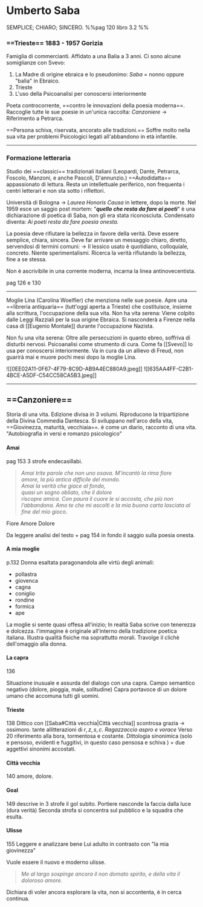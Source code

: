 # Umberto Saba

SEMPLICE; CHIARO; SINCERO.
%%pag 120 libro 3.2 %%
### ==Trieste== 1883 - 1957 Gorizia
Famiglia di commercianti. Affidato a una Balia a 3 anni. Ci sono alcune somiglianze con Svevo: 
1. La Madre di origine ebraica e lo pseudonimo: *Saba* = nonno oppure "balia" in Ebraico. 
2. Trieste
3. L'uso della Psicoanalisi per conoscersi interiormente 

Poeta controcorrente, ==contro le innovazioni della poesia moderna==. Raccoglie tutte le sue poesie in un'unica raccolta: *Canzoniere* -> Riferimento a Petrarca. 

==Persona schiva, riservata, ancorato alle tradizioni.== 
Soffre molto nella sua vita per problemi Psicologici legati all'abbandono in età infantile. 

---

### Formazione letteraria 
Studio dei ==classici== tradizionali italiani (Leopardi, Dante, Petrarca, Foscolo, Manzoni, e anche Pascoli, D'annunzio.)
==Autodidatta== appassionato di lettura. Resta un intellettuale periferico, non frequenta i centri letterari e non sta sotto i riflettori. 

Università di Bologna -> *Laurea Honoris Causa* in lettere, dopo la morte. 
Nel 1959 esce un saggio post mortem: "***quello che resta da fare ai poeti***" è una dichiarazione di poetica di Saba, non gli era stata riconosciuta. Condensato diventa: *Ai poeti resta da fare poesia onesta.* 

La poesia deve rifiutare la bellezza in favore della verità. Deve essere semplice, chiara, sincera. Deve far arrivare un messaggio chiaro, diretto, servendosi di termini comuni: -> Il lessico usato è quotidiano, colloquiale, concreto. Niente sperimentalismi. 
Ricerca la verità rifiutando la bellezza, fine a se stessa. 

Non è ascrivibile in una corrente moderna, incarna la linea antinovecentista. 

pag 126 e 130

---

Moglie Lina (Carolina Woelfler) che menziona nelle sue poesie. 
Apre una ==libreria antiquaria== (tutt'oggi aperta a Trieste) che costituisce, insieme alla scrittura, l'occupazione della sua vita. 
Non ha vita serena: Viene colpito dalle Leggi Razziali per la sua origine Ebraica. Si nasconderà a Firenze nella casa di [[Eugenio Montale]] durante l'occupazione Nazista. 

Non fu una vita serena: Oltre alle persecuzioni in quanto ebreo, soffriva di disturbi nervosi. 
Psicoanalisi come strumento di cura. Come fa [[Svevo]] lo usa per conoscersi interiormente. 
Va in cura da un allievo di Freud, non guarirà mai e muore pochi mesi dopo la moglie Lina. 

![[0EE02A11-0F67-4F79-8C9D-AB9A4EC880A9.jpeg]]
![[635AA4FF-C2B1-4BCE-A5DF-C54CC58CA5B3.jpeg]]

---

## ==Canzoniere==
Storia di una vita. 
Edizione divisa in 3 volumi. Riproducono la tripartizione della Divina Commedia Dantesca. Si sviluppano nell'arco della vita, ==Giovinezza, maturità, vecchiaia==.
è come un diario, racconto di una vita. 
"Autobiografia in versi e romanzo psicologico"

#### Amai
pag 153 
3 strofe endecasillabi. 

>_Amai trite parole che non uno
osava. M’incantò la rima fiore  
amore,
la più antica difficile del mondo.  
Amai la verità che giace al fondo,  
quasi un sogno obliato, che il dolore  
riscopre amica. Con paura il cuore
le si accosta, che più non l’abbandona.
Amo te che mi ascolti e la mia buona
carta lasciata al fine del mio gioco._

Fiore
Amore
Dolore

Da leggere analisi del testo + pag 154 in fondo il saggio sulla poesia onesta. 

#### A mia moglie 
p.132
Donna esaltata paragonandola alle virtù degli animali: 
- pollastra
- giovenca
- cagna
- coniglio
- rondine
- formica
- ape

La moglie si sente quasi offesa all'inizio; In realtà Saba scrive con tenerezza e dolcezza. 
l'immagine è originale all'interno della tradizione poetica italiana.
Illustra qualità fisiche ma soprattutto morali. 
Travolge il clichè dell'omaggio alla donna. 
#### La capra
136

Situazione inusuale e assurda del dialogo con una capra. Campo semantico negativo (dolore, pioggia, male, solitudine)
Capra portavoce di un dolore umano che accomuna tutti gli uomini.


#### Trieste 
138 
Dittico con [[Saba#Città vecchia|Città vecchia]]
scontrosa grazia -> ossimoro. 
tante allitterazioni di $r, z, s, c$. _Ragazzaccio aspro e vorace_
Verso 20 riferimento alla bora, tormentosa e costante. 
Dittologia sinonimica (solo e pensoso, evidenti e fuggitivi, in questo caso pensosa e schiva ) = due aggettivi sinonimi accostati. 

#### Città vecchia 
140 
amore, dolore.

#### Goal 
149 
descrive in  3 strofe il gol subito. Portiere nasconde la faccia dalla luce (dura verità)
Seconda strofa si concentra sul pubblico e la squadra che esulta. 
#### Ulisse 
155
Leggere e analizzare bene
Lui adulto in contrasto con "la mia giovinezza"

Vuole essere il nuovo e moderno ulisse. 
> *Me al largo sospinge ancora il non domato spirito, e della vita il doloroso amore.*

Dichiara di voler ancora esplorare la vita, non si accontenta, è in cerca continua. 
